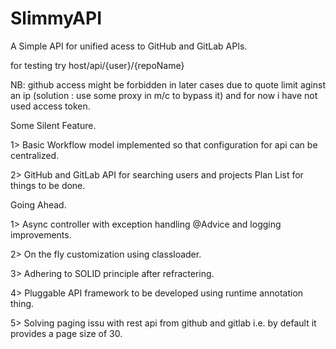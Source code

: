 # SlimmyAPI
A Simple API for unified acess to GitHub and GitLab APIs.

for testing try host/api/{user}/{repoName}

NB: github access might be forbidden in later cases due to quote limit aginst an ip (solution : use some proxy in m/c to bypass it) and for now i have not used access token.

Some Silent Feature.

1> Basic Workflow model implemented so that configuration for api can be centralized.

2> GitHub and GitLab API for searching users and projects
Plan List for things to be done.

Going Ahead.

1> Async controller with exception handling @Advice and logging improvements.

2> On the fly customization using classloader.

3> Adhering to SOLID principle after refractering.

4> Pluggable API framework to be developed using runtime annotation thing.

5> Solving paging issu with rest api from github and gitlab i.e. by default it provides a page size of 30.


